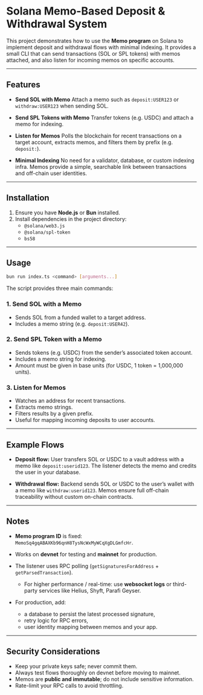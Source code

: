 # Solana Memo-Based Deposit & Withdrawal System

This project demonstrates how to use the **Memo program** on Solana to implement deposit and withdrawal flows with minimal indexing.
It provides a small CLI that can send transactions (SOL or SPL tokens) with memos attached, and also listen for incoming memos on specific accounts.

---

## Features

- **Send SOL with Memo**
  Attach a memo such as `deposit:USER123` or `withdraw:USER123` when sending SOL.

- **Send SPL Tokens with Memo**
  Transfer tokens (e.g. USDC) and attach a memo for indexing.

- **Listen for Memos**
  Polls the blockchain for recent transactions on a target account, extracts memos, and filters them by prefix (e.g. `deposit:`).

- **Minimal Indexing**
  No need for a validator, database, or custom indexing infra. Memos provide a simple, searchable link between transactions and off-chain user identities.

---

## Installation

1. Ensure you have **Node.js** or **Bun** installed.
2. Install dependencies in the project directory:
   - `@solana/web3.js`
   - `@solana/spl-token`
   - `bs58`

---

## Usage

```sh
bun run index.ts <command> [arguments...]
```

The script provides three main commands:

### 1. Send SOL with a Memo

- Sends SOL from a funded wallet to a target address.
- Includes a memo string (e.g. `deposit:USER42`).

### 2. Send SPL Token with a Memo

- Sends tokens (e.g. USDC) from the sender’s associated token account.
- Includes a memo string for indexing.
- Amount must be given in base units (for USDC, 1 token = 1,000,000 units).

### 3. Listen for Memos

- Watches an address for recent transactions.
- Extracts memo strings.
- Filters results by a given prefix.
- Useful for mapping incoming deposits to user accounts.

---

## Example Flows

- **Deposit flow:**
  User transfers SOL or USDC to a vault address with a memo like `deposit:userid123`.
  The listener detects the memo and credits the user in your database.

- **Withdrawal flow:**
  Backend sends SOL or USDC to the user’s wallet with a memo like `withdraw:userid123`.
  Memos ensure full off-chain traceability without custom on-chain contracts.

---

## Notes

- **Memo program ID** is fixed: `MemoSq4gqABAXKb96qnH8TysNcWxMyWCqXgDLGmfcHr`.
- Works on **devnet** for testing and **mainnet** for production.
- The listener uses RPC polling (`getSignaturesForAddress` + `getParsedTransaction`).
  - For higher performance / real-time: use **websocket logs** or third-party services like Helius, Shyft, Parafi Geyser.

- For production, add:
  - a database to persist the latest processed signature,
  - retry logic for RPC errors,
  - user identity mapping between memos and your app.

---

## Security Considerations

- Keep your private keys safe; never commit them.
- Always test flows thoroughly on devnet before moving to mainnet.
- Memos are **public and immutable**; do not include sensitive information.
- Rate-limit your RPC calls to avoid throttling.
